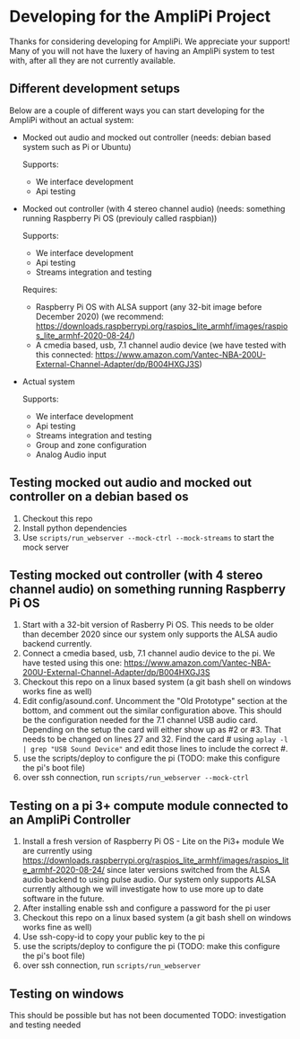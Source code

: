 # Developing for the AmpliPi Project
Thanks for considering developing for AmpliPi. We appreciate your support!
Many of you will not have the luxery of having an AmpliPi system to test with, after all they are not currently available.
## Different development setups
Below are a couple of different ways you can start developing for the AmpliPi without an actual system:
* Mocked out audio and mocked out controller (needs: debian based system such as Pi or Ubuntu)

  Supports:
  * We interface development
  * Api testing

* Mocked out controller (with 4 stereo channel audio)  (needs: something running Raspberry Pi OS (previouly called raspbian))

  Supports:
  * We interface development
  * Api testing
  * Streams integration and testing

  Requires:
  * Raspberry Pi OS with ALSA support (any 32-bit image before December 2020) (we recommend: https://downloads.raspberrypi.org/raspios_lite_armhf/images/raspios_lite_armhf-2020-08-24/)
  * A cmedia based, usb, 7.1 channel audio device (we have tested with this connected: https://www.amazon.com/Vantec-NBA-200U-External-Channel-Adapter/dp/B004HXGJ3S)

* Actual system

  Supports:
  * We interface development
  * Api testing
  * Streams integration and testing
  * Group and zone configuration
  * Analog Audio input

## Testing mocked out audio and mocked out controller on a debian based os
1. Checkout this repo
1. Install python dependencies
1. Use ```scripts/run_webserver --mock-ctrl --mock-streams``` to start the mock server

## Testing mocked out controller (with 4 stereo channel audio) on something running Raspberry Pi OS
1. Start with a 32-bit version of Rasberry Pi OS. This needs to be older than december 2020 since our system only supports the ALSA audio backend currently.
1. Connect a cmedia based, usb, 7.1 channel audio device to the pi. We have tested using this one: https://www.amazon.com/Vantec-NBA-200U-External-Channel-Adapter/dp/B004HXGJ3S
1. Checkout this repo on a linux based system (a git bash shell on windows works fine as well)
1. Edit config/asound.conf. Uncomment the "Old Prototype" section at the bottom, and comment out the similar configuration above. This should be the configuration needed for the 7.1 channel USB audio card. Depending on the setup the card will either show up as #2 or #3. That needs to be changed on lines 27 and 32. Find the card # using ```aplay -l | grep "USB Sound Device"``` and edit those lines to include the correct #.
1. use the scripts/deploy to configure the pi (TODO: make this configure the pi's boot file)
1. over ssh connection, run ```scripts/run_webserver --mock-ctrl```

## Testing on a pi 3+ compute module connected to an AmpliPi Controller
1. Install a fresh version of Raspberry Pi OS - Lite on the Pi3+ module
We are currently using https://downloads.raspberrypi.org/raspios_lite_armhf/images/raspios_lite_armhf-2020-08-24/ since later versions switched from the ALSA audio backend to using pulse audio. Our system only supports ALSA currently although we will investigate how to use more up to date software in the future.
1. After installing enable ssh and configure a password for the pi user
1. Checkout this repo on a linux based system  (a git bash shell on windows works fine as well)
1. Use ssh-copy-id to copy your public key to the pi
1. use the scripts/deploy to configure the pi (TODO: make this configure the pi's boot file)
1. over ssh connection, run ```scripts/run_webserver```

## Testing on windows
This should be possible but has not been documented
TODO: investigation and testing needed
